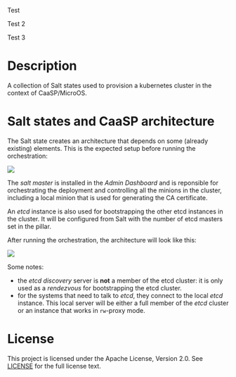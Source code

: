 Test

Test 2

Test 3

# Description

A collection of Salt states used to provision a kubernetes cluster
in the context of CaaSP/MicroOS.

# Salt states and CaaSP architecture

The Salt state creates an architecture that depends on some (already existing) elements. This is the expected setup before running the orchestration:

![](docs/k8s-before-orchestration.png)

The _salt master_ is installed in the _Admin Dashboard_ and is reponsible for
orchestrating the deployment and controlling all the minions in the cluster,
including a local minion that is used for generating the CA certificate.

An _etcd_ instance is also used for bootstrapping the other etcd instances in
the cluster. It will be configured from Salt with the number of etcd masters
set in the pillar.

After running the orchestration, the architecture will look like this:

![](docs/k8s-after-orchestration.png)

Some notes:

* the _etcd discovery_ server is **not** a member of the etcd cluster: it is
  only used as a _rendezvous_ for bootstrapping the etcd cluster.
* for the systems that need to talk to _etcd_, they connect to the local _etcd_
  instance. This local server will be either a full member of the _etcd_
  cluster or an instance that works in `rw`-proxy mode.

# License

This project is licensed under the Apache License, Version 2.0. See
[LICENSE](https://github.com/kubic-project/salt/blob/master/LICENSE) for the full
license text.
